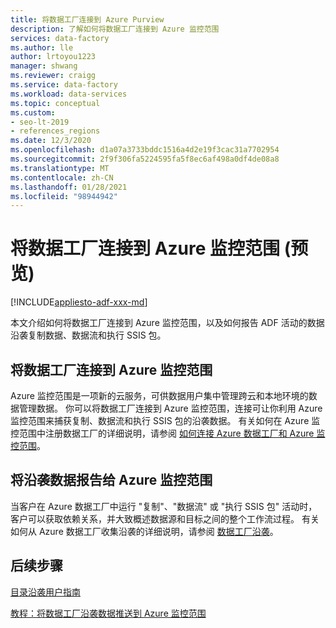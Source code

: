 ```yaml
---
title: 将数据工厂连接到 Azure Purview
description: 了解如何将数据工厂连接到 Azure 监控范围
services: data-factory
ms.author: lle
author: lrtoyou1223
manager: shwang
ms.reviewer: craigg
ms.service: data-factory
ms.workload: data-services
ms.topic: conceptual
ms.custom:
- seo-lt-2019
- references_regions
ms.date: 12/3/2020
ms.openlocfilehash: d1a07a3733bddc1516a4d2e19f3cac31a7702954
ms.sourcegitcommit: 2f9f306fa5224595fa5f8ec6af498a0df4de08a8
ms.translationtype: MT
ms.contentlocale: zh-CN
ms.lasthandoff: 01/28/2021
ms.locfileid: "98944942"
---
```

# <a name="connect-data-factory-to-azure-purview-preview"></a>将数据工厂连接到 Azure 监控范围 (预览) 
[!INCLUDE[appliesto-adf-xxx-md](includes/appliesto-adf-xxx-md.md)]

本文介绍如何将数据工厂连接到 Azure 监控范围，以及如何报告 ADF 活动的数据沿袭复制数据、数据流和执行 SSIS 包。

## <a name="connect-data-factory-to-azure-purview"></a>将数据工厂连接到 Azure 监控范围
Azure 监控范围是一项新的云服务，可供数据用户集中管理跨云和本地环境的数据管理数据。 你可以将数据工厂连接到 Azure 监控范围，连接可让你利用 Azure 监控范围来捕获复制、数据流和执行 SSIS 包的沿袭数据。 有关如何在 Azure 监控范围中注册数据工厂的详细说明，请参阅 [如何连接 Azure 数据工厂和 Azure 监控范围](../purview/how-to-link-azure-data-factory.md)。 

## <a name="report-lineage-data-to-azure-purview"></a>将沿袭数据报告给 Azure 监控范围
当客户在 Azure 数据工厂中运行 "复制"、"数据流" 或 "执行 SSIS 包" 活动时，客户可以获取依赖关系，并大致概述数据源和目标之间的整个工作流过程。
有关如何从 Azure 数据工厂收集沿袭的详细说明，请参阅 [数据工厂沿袭](../purview/how-to-link-azure-data-factory.md#supported-azure-data-factory-activities)。

## <a name="next-steps"></a>后续步骤
[目录沿袭用户指南](../purview/catalog-lineage-user-guide.md)

[教程：将数据工厂沿袭数据推送到 Azure 监控范围](turorial-push-lineage-to-purview.md)